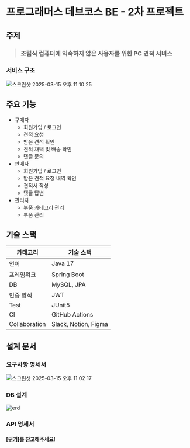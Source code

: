 # 프로그래머스 데브코스 BE - 2차 프로젝트

## 주제
> ### 조립식 컴퓨터에 익숙하지 않은 사용자를 위한 PC 견적 서비스

### 서비스 구조
![스크린샷 2025-03-15 오후 11 10 25](https://github.com/user-attachments/assets/b5d41823-1c5b-4379-923d-bc3636e2fe2a)

## 주요 기능
- 구매자
    - 회원가입 / 로그인
    - 견적 요청
    - 받은 견적 확인
    - 견적 채택 및 배송 확인
    - 댓글 문의
- 판매자
    - 회원가입 / 로그인
    - 받은 견적 요청 내역 확인
    - 견적서 작성
    - 댓글 답변
- 관리자
    - 부품 카테고리 관리
    - 부품 관리

## 기술 스택
| 카테고리          | 기술 스택                |
|---------------|----------------------|
| 언어            | Java 17              |
| 프레임워크         | Spring Boot          |
| DB            | MySQL, JPA           |
| 인증 방식         | JWT                  |
| Test          | JUnit5               |
| CI            | GitHub Actions       |
| Collaboration | Slack, Notion, Figma |

## 설계 문서
### 요구사항 명세서
![스크린샷 2025-03-15 오후 11 02 17](https://github.com/user-attachments/assets/8291bb38-9f4a-4f47-8468-943b382f2582)

### DB 설계
![erd](https://github.com/user-attachments/assets/6b0029bc-7e3f-4c33-9c44-b081886043e5)

### API 명세서
#### [[위키]](https://github.com/prgrms-be-devcourse/NBE3-4-2-Team03/wiki)를 참고해주세요!